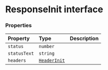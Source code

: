 # ResponseInit interface










### Properties

| Property	   | Type	| Description|
|:-------------|:-------|:-----------|
|`status`      | `number` |  |
|`statusText`      | `string` |  |
|`headers`      | [`HeaderInit`](headerinit.md) |  |




